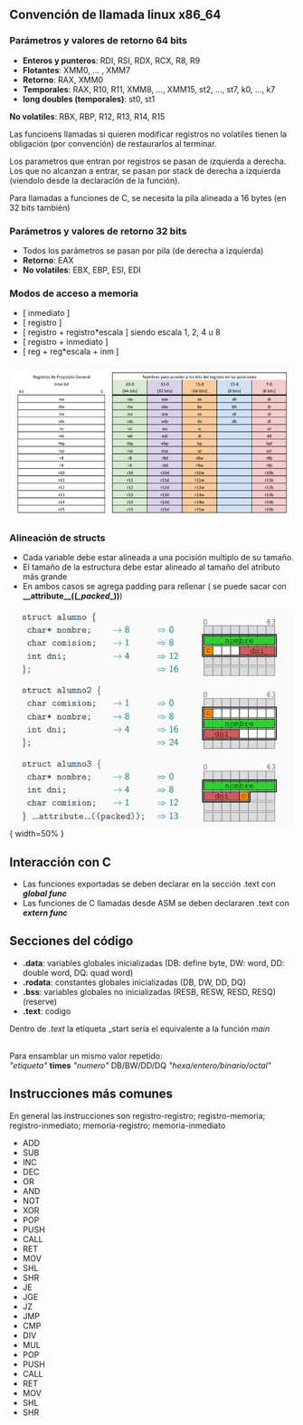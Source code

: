 ## Convención de llamada linux x86_64

### Parámetros y valores de retorno 64 bits

- **Enteros y punteros**: RDI, RSI, RDX, RCX, R8, R9
- **Flotantes**: XMM0, ... , XMM7
- **Retorno**: RAX, XMM0
- **Temporales**: RAX, R10, R11, XMM8, ..., XMM15, st2, ..., st7, k0, ..., k7
- **long doubles (temporales)**: st0, st1

 **No volatiles**: RBX, RBP, R12, R13, R14, R15

Las funcioens llamadas si quieren modificar registros no volatiles tienen la obligación (por convención) de restaurarlos al terminar.

Los parametros que entran por registros se pasan de izquierda a derecha. Los que no alcanzan a entrar, se pasan por stack de derecha a izquierda (viendolo desde la declaración de la función).

Para llamadas a funciones de C, se necesita la pila alineada a 16 bytes (en 32 bits también)

### Parámetros y valores de retorno 32 bits

- Todos los parámetros se pasan por pila (de derecha a izquierda)
- **Retorno**: EAX
- **No volatiles**: EBX, EBP, ESI, EDI

### Modos de acceso a memoria
- [ inmediato ]
- [ registro ]
- [ registro + registro*escala ] siendo escala 1, 2, 4 u 8
- [ registro + inmediato ]
- [ reg + reg*escala + inm ]

![](./imagenes/registros.png)

### Alineación de structs
- Cada variable debe estar alineada a una pocisión multiplo de su tamaño.
- El tamaño de la estructura debe estar alineado al tamaño del atributo más grande
- En ambos casos se agrega padding para rellenar ( se puede sacar con **\_\_attribute\_\_((_\_packed_\_))**)

![](./imagenes/padding.png){ width=50% }

## Interacción con C
- Las funciones exportadas se deben declarar en la sección .text con ***global func***
- Las funciones de C llamadas desde ASM se deben declararen .text con ***extern func***

## Secciones del código
- **.data**: variables globales inicializadas (DB: define byte, DW: word, DD: double word, DQ: quad word)
- **.rodata**: constantes globales inicializadas (DB, DW, DD, DQ)
- **.bss**: variables globales no inicializadas (RESB, RESW, RESD, RESQ) (reserve)
- **.text**: codigo

Dentro de *.text* la etiqueta _start sería el equivalente a la función *main* <br><br>

Para ensamblar un mismo valor repetido: <br>
*"etiqueta"* **times** *"numero"* DB/BW/DD/DQ *"hexa/entero/binario/octal"*  

## Instrucciones más comunes
En general las instrucciones son registro-registro; registro-memoria; registro-inmediato; memoria-registro; memoria-inmediato

- ADD
- SUB
- INC
- DEC
- OR
- AND
- NOT
- XOR
- POP
- PUSH
- CALL
- RET
- MOV
- SHL
- SHR
- JE
- JGE
- JZ
- JMP
- CMP
- DIV
- MUL
- POP
- PUSH
- CALL
- RET
- MOV
- SHL
- SHR